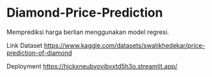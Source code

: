 # Diamond-Price-Prediction
Memprediksi harga berlian menggunakan model regresi.


Link Dataset
https://www.kaggle.com/datasets/swatikhedekar/price-prediction-of-diamond

Deployment
https://hjckxneubvovibvxtd5h3o.streamlit.app/
